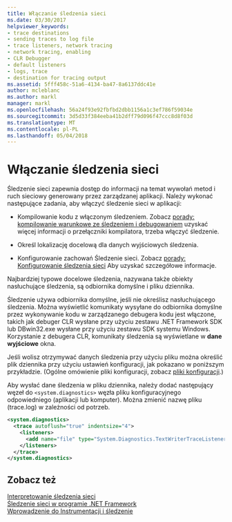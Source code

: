 ```yaml
---
title: Włączanie śledzenia sieci
ms.date: 03/30/2017
helpviewer_keywords:
- trace destinations
- sending traces to log file
- trace listeners, network tracing
- network tracing, enabling
- CLR Debugger
- default listeners
- logs, trace
- destination for tracing output
ms.assetid: 5fff458c-51a6-4134-ba47-8a6137ddc41e
author: mcleblanc
ms.author: markl
manager: markl
ms.openlocfilehash: 56a24f93e92fbfbd2dbb1156a1c3ef786f59034e
ms.sourcegitcommit: 3d5d33f384eeba41b2dff79d096f47ccc8d8f03d
ms.translationtype: MT
ms.contentlocale: pl-PL
ms.lasthandoff: 05/04/2018
---
```

# <a name="enabling-network-tracing"></a>Włączanie śledzenia sieci
Śledzenie sieci zapewnia dostęp do informacji na temat wywołań metod i ruch sieciowy generowany przez zarządzanej aplikacji. Należy wykonać następujące zadania, aby włączyć śledzenie sieci w aplikacji:  
  
-   Kompilowanie kodu z włączonym śledzeniem. Zobacz [porady: kompilowanie warunkowe ze śledzeniem i debugowaniem](../../../docs/framework/debug-trace-profile/how-to-compile-conditionally-with-trace-and-debug.md) uzyskać więcej informacji o przełączniki kompilatora, trzeba włączyć śledzenie.  
  
-   Określ lokalizację docelową dla danych wyjściowych śledzenia.  
  
-   Konfigurowanie zachowań Śledzenie sieci. Zobacz [porady: Konfigurowanie śledzenia sieci](../../../docs/framework/network-programming/how-to-configure-network-tracing.md) Aby uzyskać szczegółowe informacje.  
  
 Najbardziej typowe docelowe śledzenia, nazywana także obiekty nasłuchujące śledzenia, są odbiornika domyślne i pliku dziennika.  
  
 Śledzenie używa odbiornika domyślne, jeśli nie określisz nasłuchującego śledzenia. Można wyświetlić komunikaty wysyłane do odbiornika domyślne przez wykonywanie kodu w zarządzanego debugera kodu jest włączone, takich jak debuger CLR wysłane przy użyciu zestawu .NET Framework SDK lub DBwin32.exe wysłane przy użyciu zestawu SDK systemu Windows. Korzystanie z debugera CLR, komunikaty śledzenia są wyświetlane w **dane wyjściowe** okna.  
  
 Jeśli wolisz otrzymywać danych śledzenia przy użyciu pliku można określić plik dziennika przy użyciu ustawień konfiguracji, jak pokazano w poniższym przykładzie. (Ogólne omówienie pliki konfiguracji, zobacz [pliki konfiguracji](../../../docs/framework/configure-apps/index.md).)  
  
 Aby wysłać dane śledzenia w pliku dziennika, należy dodać następujący węzeł do `<system.diagnostics>` węzła pliku konfiguracyjnego odpowiedniego (aplikacji lub komputer). Można zmienić nazwę pliku (trace.log) w zależności od potrzeb.  
  
```xml  
<system.diagnostics>  
  <trace autoflush="true" indentsize="4">  
    <listeners>  
      <add name="file" type="System.Diagnostics.TextWriterTraceListener" initializeData="trace.log"/>  
    </listeners>   
  </trace>  
</system.diagnostics>  
```  
  
## <a name="see-also"></a>Zobacz też  
 [Interpretowanie śledzenia sieci](../../../docs/framework/network-programming/interpreting-network-tracing.md)  
 [Śledzenie sieci w programie .NET Framework](../../../docs/framework/network-programming/network-tracing.md)  
 [Wprowadzenie do Instrumentacji i śledzenie](http://msdn.microsoft.com/library/e924e57c-33cf-4b0e-9e7f-a45d13e38f2c)
